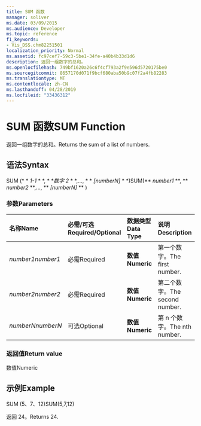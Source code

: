 ```yaml
---
title: SUM 函数
manager: soliver
ms.date: 03/09/2015
ms.audience: Developer
ms.topic: reference
f1_keywords:
- Vis_DSS.chm82251501
localization_priority: Normal
ms.assetid: fc97cef7-59c3-5be1-34fe-a40b4b33d1d6
description: 返回一组数字的总和。
ms.openlocfilehash: 749bf1620a26c6f4cf793a2f9e596d5720175be0
ms.sourcegitcommit: 8657170d071f9bcf680aba50b9c07f2a4fb82283
ms.translationtype: MT
ms.contentlocale: zh-CN
ms.lasthandoff: 04/28/2019
ms.locfileid: "33436312"
---
```

# <a name="sum-function"></a><span data-ttu-id="f4302-103">SUM 函数</span><span class="sxs-lookup"><span data-stu-id="f4302-103">SUM Function</span></span>

<span data-ttu-id="f4302-104">返回一组数字的总和。</span><span class="sxs-lookup"><span data-stu-id="f4302-104">Returns the sum of a list of numbers.</span></span>
  
## <a name="syntax"></a><span data-ttu-id="f4302-105">语法</span><span class="sxs-lookup"><span data-stu-id="f4302-105">Syntax</span></span>

<span data-ttu-id="f4302-106">SUM (\* \* *1-1* \* \*, \* \**数字 2* \* \*,..., \* \* *[numberN]* \* \*)</span><span class="sxs-lookup"><span data-stu-id="f4302-106">SUM(\*\* *number1* \*\*, \*\* *number2* \*\*,..., \*\* *[numberN]* \*\* )</span></span> 
  
### <a name="parameters"></a><span data-ttu-id="f4302-107">参数</span><span class="sxs-lookup"><span data-stu-id="f4302-107">Parameters</span></span>

|<span data-ttu-id="f4302-108">**名称**</span><span class="sxs-lookup"><span data-stu-id="f4302-108">**Name**</span></span>|<span data-ttu-id="f4302-109">**必需/可选**</span><span class="sxs-lookup"><span data-stu-id="f4302-109">**Required/Optional**</span></span>|<span data-ttu-id="f4302-110">**数据类型**</span><span class="sxs-lookup"><span data-stu-id="f4302-110">**Data Type**</span></span>|<span data-ttu-id="f4302-111">**说明**</span><span class="sxs-lookup"><span data-stu-id="f4302-111">**Description**</span></span>|
|:-----|:-----|:-----|:-----|
| <span data-ttu-id="f4302-112">_number1_</span><span class="sxs-lookup"><span data-stu-id="f4302-112">_number1_</span></span> <br/> |<span data-ttu-id="f4302-113">必需</span><span class="sxs-lookup"><span data-stu-id="f4302-113">Required</span></span>  <br/> |<span data-ttu-id="f4302-114">**数值**</span><span class="sxs-lookup"><span data-stu-id="f4302-114">**Numeric**</span></span> <br/> |<span data-ttu-id="f4302-115">第一个数字。</span><span class="sxs-lookup"><span data-stu-id="f4302-115">The first number.</span></span>  <br/> |
| <span data-ttu-id="f4302-116">_number2_</span><span class="sxs-lookup"><span data-stu-id="f4302-116">_number2_</span></span> <br/> |<span data-ttu-id="f4302-117">必需</span><span class="sxs-lookup"><span data-stu-id="f4302-117">Required</span></span>  <br/> |<span data-ttu-id="f4302-118">**数值**</span><span class="sxs-lookup"><span data-stu-id="f4302-118">**Numeric**</span></span> <br/> |<span data-ttu-id="f4302-119">第二个数字。</span><span class="sxs-lookup"><span data-stu-id="f4302-119">The second number.</span></span>  <br/> |
| <span data-ttu-id="f4302-120">_numberN_</span><span class="sxs-lookup"><span data-stu-id="f4302-120">_numberN_</span></span> <br/> |<span data-ttu-id="f4302-121">可选</span><span class="sxs-lookup"><span data-stu-id="f4302-121">Optional</span></span>  <br/> |<span data-ttu-id="f4302-122">**数值**</span><span class="sxs-lookup"><span data-stu-id="f4302-122">**Numeric**</span></span> <br/> |<span data-ttu-id="f4302-123">第 n 个数字。</span><span class="sxs-lookup"><span data-stu-id="f4302-123">The nth number.</span></span>  <br/> |
   
### <a name="return-value"></a><span data-ttu-id="f4302-124">返回值</span><span class="sxs-lookup"><span data-stu-id="f4302-124">Return value</span></span>

<span data-ttu-id="f4302-125">数值</span><span class="sxs-lookup"><span data-stu-id="f4302-125">Numeric</span></span>
  
## <a name="example"></a><span data-ttu-id="f4302-126">示例</span><span class="sxs-lookup"><span data-stu-id="f4302-126">Example</span></span>

<span data-ttu-id="f4302-127">SUM (5、7、12)</span><span class="sxs-lookup"><span data-stu-id="f4302-127">SUM(5,7,12)</span></span>
  
<span data-ttu-id="f4302-128">返回 24。</span><span class="sxs-lookup"><span data-stu-id="f4302-128">Returns 24.</span></span>
  

